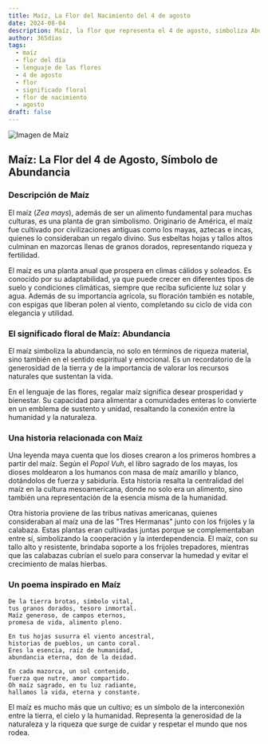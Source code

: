```yaml
---
title: Maíz, La Flor del Nacimiento del 4 de agosto
date: 2024-08-04
description: Maíz, la flor que representa el 4 de agosto, simboliza Abundancia. Descubre su fascinante historia, significado en el lenguaje de las flores y una poesía que celebra su belleza.
author: 365días
tags:
  - maíz
  - flor del día
  - lenguaje de las flores
  - 4 de agosto
  - flor
  - significado floral
  - flor de nacimiento
  - agosto
draft: false
---
```



![Imagen de Maíz](https://cdn.pixabay.com/photo/2010/12/13/09/56/corn-field-1935_640.jpg#center)


## Maíz: La Flor del 4 de Agosto, Símbolo de Abundancia

### Descripción de Maíz

El maíz (_Zea mays_), además de ser un alimento fundamental para muchas culturas, es una planta de gran simbolismo. Originario de América, el maíz fue cultivado por civilizaciones antiguas como los mayas, aztecas e incas, quienes lo consideraban un regalo divino. Sus esbeltas hojas y tallos altos culminan en mazorcas llenas de granos dorados, representando riqueza y fertilidad.

El maíz es una planta anual que prospera en climas cálidos y soleados. Es conocido por su adaptabilidad, ya que puede crecer en diferentes tipos de suelo y condiciones climáticas, siempre que reciba suficiente luz solar y agua. Además de su importancia agrícola, su floración también es notable, con espigas que liberan polen al viento, completando su ciclo de vida con elegancia y utilidad.

### El significado floral de Maíz: Abundancia

El maíz simboliza la abundancia, no solo en términos de riqueza material, sino también en el sentido espiritual y emocional. Es un recordatorio de la generosidad de la tierra y de la importancia de valorar los recursos naturales que sustentan la vida.

En el lenguaje de las flores, regalar maíz significa desear prosperidad y bienestar. Su capacidad para alimentar a comunidades enteras lo convierte en un emblema de sustento y unidad, resaltando la conexión entre la humanidad y la naturaleza.

### Una historia relacionada con Maíz

Una leyenda maya cuenta que los dioses crearon a los primeros hombres a partir del maíz. Según el _Popol Vuh_, el libro sagrado de los mayas, los dioses moldearon a los humanos con masa de maíz amarillo y blanco, dotándolos de fuerza y sabiduría. Esta historia resalta la centralidad del maíz en la cultura mesoamericana, donde no solo era un alimento, sino también una representación de la esencia misma de la humanidad.

Otra historia proviene de las tribus nativas americanas, quienes consideraban al maíz una de las "Tres Hermanas" junto con los frijoles y la calabaza. Estas plantas eran cultivadas juntas porque se complementaban entre sí, simbolizando la cooperación y la interdependencia. El maíz, con su tallo alto y resistente, brindaba soporte a los frijoles trepadores, mientras que las calabazas cubrían el suelo para conservar la humedad y evitar el crecimiento de malas hierbas.

### Un poema inspirado en Maíz

```
De la tierra brotas, símbolo vital,  
tus granos dorados, tesoro inmortal.  
Maíz generoso, de campos eternos,  
promesa de vida, alimento pleno.  

En tus hojas susurra el viento ancestral,  
historias de pueblos, un canto coral.  
Eres la esencia, raíz de humanidad,  
abundancia eterna, don de la deidad.  

En cada mazorca, un sol contenido,  
fuerza que nutre, amor compartido.  
Oh maíz sagrado, en tu luz radiante,  
hallamos la vida, eterna y constante.  
```

El maíz es mucho más que un cultivo; es un símbolo de la interconexión entre la tierra, el cielo y la humanidad. Representa la generosidad de la naturaleza y la riqueza que surge de cuidar y respetar el mundo que nos rodea.

